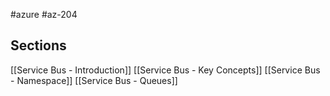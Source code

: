 #azure #az-204 

## Sections
[[Service Bus - Introduction]]
[[Service Bus - Key Concepts]]
[[Service Bus - Namespace]]
[[Service Bus - Queues]]